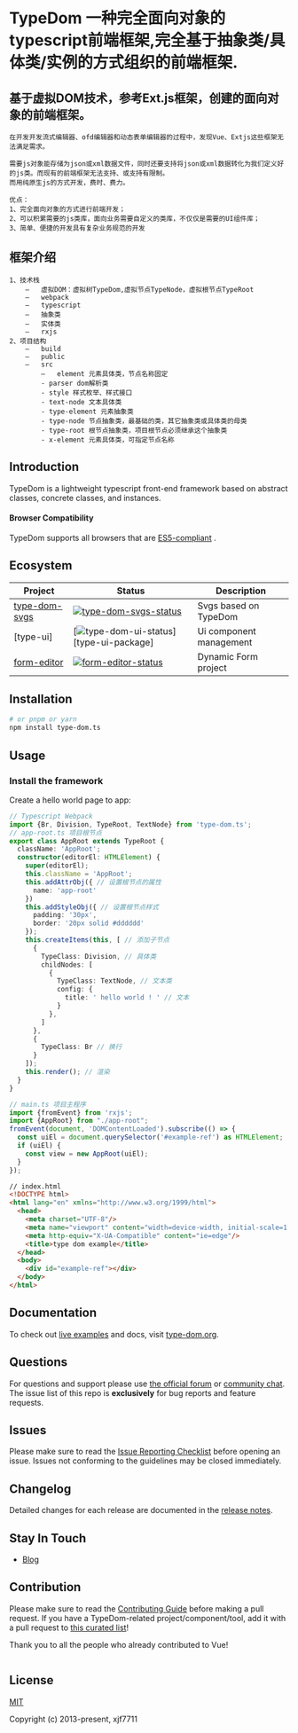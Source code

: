 # TypeDom 一种完全面向对象的typescript前端框架,完全基于抽象类/具体类/实例的方式组织的前端框架.

## 基于虚拟DOM技术，参考Ext.js框架，创建的面向对象的前端框架。

    在开发开发流式编辑器、ofd编辑器和动态表单编辑器的过程中，发现Vue、Extjs这些框架无法满足需求。
    
    需要js对象能存储为json或xml数据文件，同时还要支持将json或xml数据转化为我们定义好的js类。而现有的前端框架无法支持、或支持有限制。
    而用纯原生js的方式开发，费时、费力。

    优点：
    1、完全面向对象的方式进行前端开发；
    2、可以积累需要的js类库，面向业务需要自定义的类库，不仅仅是需要的UI组件库；
    3、简单、便捷的开发具有复杂业务规范的开发

## 框架介绍

    1、技术栈
        –	虚拟DOM：虚拟树TypeDom,虚拟节点TypeNode，虚拟根节点TypeRoot
        –	webpack
        –	typescript
        –	抽象类
        –	实体类
        –	rxjs
    2、项目结构
        –	build
        –	public
        –	src
            –	element 元素具体类，节点名称固定
            - parser dom解析类
            - style 样式枚举、样式接口
            - text-node 文本具体类
            - type-element 元素抽象类
            - type-node 节点抽象类，最基础的类，其它抽象类或具体类的母类
            - type-root 根节点抽象类，项目根节点必须继承这个抽象类
            - x-element 元素具体类，可指定节点名称


## Introduction

TypeDom is a lightweight typescript front-end framework based on abstract classes, concrete classes, and instances.

#### Browser Compatibility

TypeDom supports all browsers that are [ES5-compliant](https://kangax.github.io/compat-table/es5/) .

## Ecosystem

| Project         | Status                                           | Description             |
|-----------------|--------------------------------------------------|-------------------------|
| [type-dom-svgs] | [![type-dom-svgs-status]][type-dom-svgs-package] | Svgs based on TypeDom   |
| [type-ui]       | [![type-dom-ui-status]][type-ui-package]         | Ui component management |
| [form-editor]   | [![form-editor-status]][form-editor-package]     | Dynamic Form project    |

[type-dom-svgs]: https://github.com/xjf7711/type-dom-svgs
[type-dom-ui]: https://github.com/xjf7711/type-dom-ui
[form-editor]: https://github.com/xjf7711/form-editor
[type-dom-svgs-status]: https://img.shields.io/npm/v/vue-router.svg
[type-dom-ui-status]: https://img.shields.io/npm/v/vuex.svg
[form-editor-status]: https://img.shields.io/npm/v/@vue/cli.svg
[type-dom-svgs-package]: https://npmjs.com/package/type-svgs
[type-dom-ui-package]: https://npmjs.com/package/type-ui
[form-editor-package]: https://npmjs.com/package/form-editor


## Installation

```bash
# or pnpm or yarn
npm install type-dom.ts
```

## Usage

### Install the framework

Create a hello world page to app:

```ts
// Typescript Webpack
import {Br, Division, TypeRoot, TextNode} from 'type-dom.ts';
// app-root.ts 项目根节点
export class AppRoot extends TypeRoot {
  className: 'AppRoot';
  constructor(editorEl: HTMLElement) {
    super(editorEl);
    this.className = 'AppRoot'; 
    this.addAttrObj({ // 设置根节点的属性
      name: 'app-root'
    })
    this.addStyleObj({ // 设置根节点样式
      padding: '30px',
      border: '20px solid #dddddd'
    });
    this.createItems(this, [ // 添加子节点
      {
        TypeClass: Division, // 具体类
        childNodes: [
          {
            TypeClass: TextNode, // 文本类
            config: {
              title: ' hello world ! ' // 文本
            }
          },
        ]
      },
      {
        TypeClass: Br // 换行
      }
    ]);
    this.render(); // 渲染
  }
}

// main.ts 项目主程序
import {fromEvent} from 'rxjs';
import {AppRoot} from "./app-root";
fromEvent(document, 'DOMContentLoaded').subscribe(() => {
  const uiEl = document.querySelector('#example-ref') as HTMLElement;
  if (uiEl) {
    const view = new AppRoot(uiEl);
  }
});
```
```html
// index.html
<!DOCTYPE html>
<html lang="en" xmlns="http://www.w3.org/1999/html">
  <head>
    <meta charset="UTF-8"/>
    <meta name="viewport" content="width=device-width, initial-scale=1.0"/>
    <meta http-equiv="X-UA-Compatible" content="ie=edge"/>
    <title>type dom example</title>
  </head>
  <body>
    <div id="example-ref"></div>
  </body> 
</html>
```


## Documentation

To check out [live examples](https://type-dom.org/examples/) and docs, visit [type-dom.org](https://type-dom.org).

## Questions

For questions and support please use [the official forum](https://forum.***.org) or [community chat](https://chat.***.org/). The issue list of this repo is **exclusively** for bug reports and feature requests.

## Issues

Please make sure to read the [Issue Reporting Checklist](https://github.com/xjf7711/type-dom/blob/dev/.github/CONTRIBUTING.md#issue-reporting-guidelines) before opening an issue. Issues not conforming to the guidelines may be closed immediately.

## Changelog

Detailed changes for each release are documented in the [release notes](https://github.com/xjf7711/type-dom/releases).

## Stay In Touch

- [Blog](https://www.cnblogs.com/Xu7711/comments)

## Contribution

Please make sure to read the [Contributing Guide](https://github.com/xjf7711/type-dom/blob/dev/.github/CONTRIBUTING.md) before making a pull request. If you have a TypeDom-related project/component/tool, add it with a pull request to [this curated list](https://github.com/xfj7711/awesome-type-dom)!

Thank you to all the people who already contributed to Vue!

<a href="https://github.com/vuejs/vue/graphs/contributors"><img src="" /></a>

## License

[MIT](https://opensource.org/licenses/MIT)

Copyright (c) 2013-present, xjf7711
